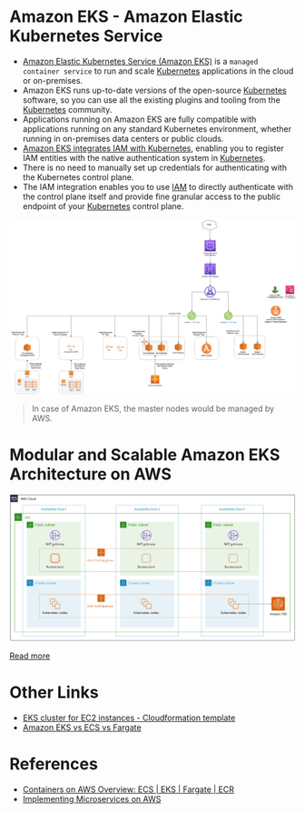 
# Amazon EKS - Amazon Elastic Kubernetes Service
- [Amazon Elastic Kubernetes Service (Amazon EKS)](https://aws.amazon.com/eks/) is a `managed container service` to run and scale [Kubernetes](../../1_HLDDesignComponents/6_DevOps/Kubernates.md) applications in the cloud or on-premises.
- Amazon EKS runs up-to-date versions of the open-source [Kubernetes](../../1_HLDDesignComponents/6_DevOps/Kubernates.md) software, so you can use all the existing plugins and tooling from the [Kubernetes](../../1_HLDDesignComponents/6_DevOps/Kubernates.md) community. 
- Applications running on Amazon EKS are fully compatible with applications running on any standard Kubernetes environment, whether running in on-premises data centers or public clouds. 
- [Amazon EKS integrates IAM with Kubernetes](../2_SecurityAndIdentityServices/AWSUsers&AccessMgmt/AWSIAM.md), enabling you to register IAM entities with the native authentication system in [Kubernetes](../../1_HLDDesignComponents/6_DevOps/Kubernates.md). 
- There is no need to manually set up credentials for authenticating with the Kubernetes control plane. 
- The IAM integration enables you to use [IAM](../2_SecurityAndIdentityServices/AWSUsers&AccessMgmt/AWSIAM.md) to directly authenticate with the control plane itself and provide fine granular access to the public endpoint of your [Kubernetes](../../1_HLDDesignComponents/6_DevOps/Kubernates.md) control plane.

![img.png](../1_NetworkingAndContentDelivery/ElasticLoadBalancer/assests/AWS_Elastic_Load_Balancer.png)

> In case of Amazon EKS, the master nodes would be managed by AWS.

# Modular and Scalable Amazon EKS Architecture on AWS

![img.png](assests/eks_architecture.png)

[Read more](https://aws.amazon.com/quickstart/architecture/amazon-eks/)

# Other Links
- [EKS cluster for EC2 instances - Cloudformation template](../3_InfraAutomation/AWSCloudFormation/sample_templates/EKS_ECS.yml)
- [Amazon EKS vs ECS vs Fargate](EKSvsECSvsFargate.md)

# References
- [Containers on AWS Overview: ECS | EKS | Fargate | ECR](https://www.youtube.com/watch?v=AYAh6YDXuho)
- [Implementing Microservices on AWS](https://docs.aws.amazon.com/whitepapers/latest/microservices-on-aws/microservices.html)